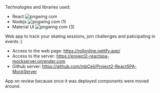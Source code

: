 Technologies and libraries used:
  - React ![pngwing com](https://github.com/user-attachments/assets/e9078ca8-c393-4512-8787-47a7ab0d6027)
  - Nodejs ![pngwing com (1)](https://github.com/user-attachments/assets/190794f6-e3fe-4b36-bb20-75a2415be69b)
  - Material UI ![pngwing com (3)](https://github.com/user-attachments/assets/ddf572e5-b655-41fc-84a6-236ef00a94e6)

Web app to track your skating sessions, join challenges and paticipating in events :)
  - Access to the web page: https://rollonline.netlify.app/ 
  - Access to the server: https://project2-reactspa-mockserver.onrender.com
  - Github server: https://github.com/mbCeli/Project2-ReactSPA-MockServer

    
App on review because once it was deployed components were moved around.

